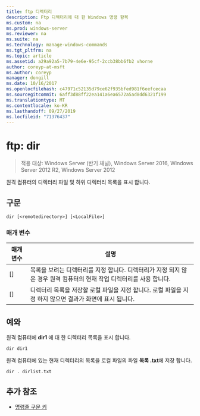 ```yaml
---
title: ftp 디렉터리
description: Ftp 디렉터리에 대 한 Windows 명령 항목
ms.custom: na
ms.prod: windows-server
ms.reviewer: na
ms.suite: na
ms.technology: manage-windows-commands
ms.tgt_pltfrm: na
ms.topic: article
ms.assetid: a29a92a5-7b79-4e6e-95cf-2ccb38bb6fb2 vhorne
author: coreyp-at-msft
ms.author: coreyp
manager: dongill
ms.date: 10/16/2017
ms.openlocfilehash: c47971c52135d79ce62f935bfed981f6eefcecaa
ms.sourcegitcommit: 6aff3d88ff22ea141a6ea6572a5ad8dd6321f199
ms.translationtype: MT
ms.contentlocale: ko-KR
ms.lasthandoff: 09/27/2019
ms.locfileid: "71376437"
---
```

# <a name="ftp-dir"></a>ftp: dir

>적용 대상: Windows Server (반기 채널), Windows Server 2016, Windows Server 2012 R2, Windows Server 2012

원격 컴퓨터의 디렉터리 파일 및 하위 디렉터리 목록을 표시 합니다.   
## <a name="syntax"></a>구문  
```  
dir [<remotedirectory>] [<LocalFile>]  
```  
### <a name="parameters"></a>매개 변수  
|매개 변수|설명|  
|-------|--------|  
|[<remotedirectory>]|목록을 보려는 디렉터리를 지정 합니다. 디렉터리가 지정 되지 않은 경우 원격 컴퓨터의 현재 작업 디렉터리를 사용 합니다.|  
|[<LocalFile>]|디렉터리 목록을 저장할 로컬 파일을 지정 합니다. 로컬 파일을 지정 하지 않으면 결과가 화면에 표시 됩니다.|  
## <a name="BKMK_Examples"></a>예와  
원격 컴퓨터에 **dir1** 에 대 한 디렉터리 목록을 표시 합니다.  
```  
dir dir1  
```  
원격 컴퓨터에 있는 현재 디렉터리의 목록을 로컬 파일의 파일 **목록 .txt**에 저장 합니다.  
```  
dir . dirlist.txt  
```  
## <a name="additional-references"></a>추가 참조  
-   [명령줄 구문 키](command-line-syntax-key.md)  

